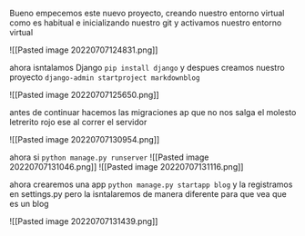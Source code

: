 Bueno empecemos este nuevo proyecto, creando nuestro entorno virtual como es habitual e inicializando nuestro git y activamos nuestro entorno virtual

![[Pasted image 20220707124831.png]]

ahora isntalamos Django ``pip install django`` y despues creamos nuestro proyecto ``django-admin startproject markdownblog`` 

![[Pasted image 20220707125650.png]]

antes de continuar hacemos las migraciones ap que no nos salga el molesto letrerito rojo ese al correr el servidor

![[Pasted image 20220707130954.png]]

ahora si ``python manage.py runserver``
![[Pasted image 20220707131046.png]]
![[Pasted image 20220707131116.png]]

ahora crearemos una app ``python manage.py startapp blog`` y la registramos en settings.py pero la isntalaremos de manera diferente para que vea que es un blog

![[Pasted image 20220707131439.png]]

